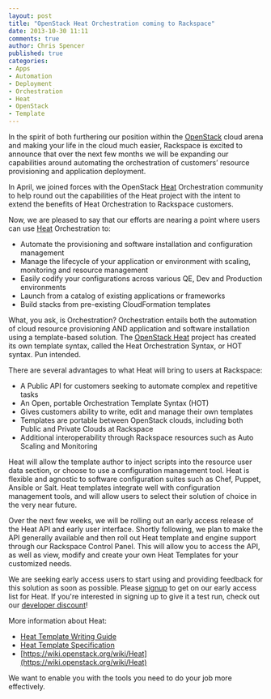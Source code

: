 ```yaml
---
layout: post
title: "OpenStack Heat Orchestration coming to Rackspace"
date: 2013-10-30 11:11
comments: true
author: Chris Spencer
published: true
categories:
- Apps
- Automation
- Deployment
- Orchestration
- Heat
- OpenStack
- Template
---
```


In the spirit of both furthering our position within the [OpenStack](http://www.openstack.org) cloud arena
and making your life in the cloud much easier, Rackspace is excited to announce
that over the next few months we will be expanding our capabilities around
automating the orchestration of customers’ resource provisioning and application
deployment.

In April, we joined forces with the OpenStack [Heat](https://wiki.openstack.org/wiki/Heat) Orchestration
community to help round out the capabilities of the Heat project with the
intent to extend the benefits of Heat Orchestration to Rackspace customers.

<!--more-->

Now, we are pleased to say that our efforts are nearing a point where users
can use [Heat](https://wiki.openstack.org/wiki/Heat) Orchestration to:

* Automate the provisioning and software installation and configuration management
* Manage the lifecycle of your application or environment with scaling, monitoring and resource management
* Easily codify your configurations across various QE, Dev and Production environments
* Launch from a catalog of existing applications or frameworks
* Build stacks from pre-existing CloudFormation templates

What, you ask, is Orchestration? Orchestration entails both the automation of
cloud resource provisioning AND application and software installation using a
template-based solution. The [OpenStack Heat](https://wiki.openstack.org/wiki/Heat)
 project has created its own template syntax, called the Heat Orchestration
 Syntax, or HOT syntax.  Pun intended.

There are several advantages to what Heat will bring to users at Rackspace:

* A Public API for customers seeking to automate complex and repetitive tasks
* An Open, portable Orchestration Template Syntax (HOT)
* Gives customers ability to write, edit and manage their own templates
* Templates are portable between OpenStack clouds, including both Public and Private Clouds at Rackspace
* Additional interoperability through Rackspace resources such as Auto Scaling and Monitoring


Heat will allow the template author to inject scripts into the resource user
data section, or choose to use a configuration management tool.  Heat is
flexible and agnostic to software configuration suites such as Chef, Puppet,
Ansible or Salt.  Heat templates integrate well with configuration management
tools, and will allow users to select their solution of choice in the very
near future.

Over the next few weeks, we will be rolling out an early access release of
the Heat API and early user interface.  Shortly following, we plan to make
the API generally available and then roll out Heat template and engine
support through our Rackspace Control Panel.  This will allow you to access
the API, as well as view, modify and create your own Heat Templates for your
customized needs.

We are seeking early access users to start using and providing feedback for
this solution as soon as possible. Please [signup](https://rackspace.qualtrics.com/SE/?SID=SV_cCIsIhNHEyymFZb)
to get on our early access list for Heat. If you're interested in signing up to
give it a test run, check out our [developer discount](http://developer.rackspace.com/devtrial/)!

More information about Heat:

* [Heat Template Writing Guide](http://docs.openstack.org/developer/heat/template_guide/hot_guide.html)
* [Heat Template Specification](http://docs.openstack.org/developer/heat/template_guide/hot_spec.html)
* [https://wiki.openstack.org/wiki/Heat](https://wiki.openstack.org/wiki/Heat)

We want to enable you with the tools you need to do your job more effectively.


